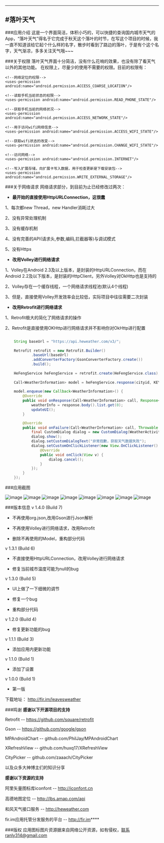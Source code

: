 ---
#落叶天气
------------
###应用介绍
这是一个界面简洁，体积小巧的，可以快捷的查询国内城市天气的App，“落叶天气”得名于它完成于秋天这个落叶的时节，在写这个项目的时候，我一直不知道该给它起个什么样的名字，散步时看到了路边的落叶，于是有个这个名字，天气渐凉，多多关注天气哦~~~

###关于权限
落叶天气界面十分简洁，没有什么花哨的效果，也没有除了看天气以外的其他功能。
在权限上，尽量少的使用不需要的权限。目前的权限有：

	<!--网络定位的权限-->
    <uses-permission android:name="android.permission.ACCESS_COARSE_LOCATION"/>

    <!--读取手机当前状态的权限-->
    <uses-permission android:name="android.permission.READ_PHONE_STATE"/>

    <!--获取手机当前的网络状况-->
    <uses-permission android:name="android.permission.ACCESS_NETWORK_STATE"/>

    <!--用于访问wifi网络信息-->
    <uses-permission android:name="android.permission.ACCESS_WIFI_STATE"/>

    <!--获取wifi状态的改变-->
    <uses-permission android:name="android.permission.CHANGE_WIFI_STATE"/>

    <!--访问网络-->
    <uses-permission android:name="android.permission.INTERNET"/>

    <!--写入扩展存储，向扩展卡写入数据，用于检查更新是下载安装包-->
    <uses-permission android:name="android.permission.WRITE_EXTERNAL_STORAGE"/>

###关于网络请求
网络请求部分，到目前为止已经修改过两次：

- **最开始的直接使用HttpURLConnection，这很蠢**

1、每次都new Thread，new Handler消耗过大

2、没有异常处理机制

3、没有缓存机制

4、没有完善的API(请求头,参数,编码,拦截器等)与调试模式

5、没有Https

- **改用Volley进行网络请求**

1、Volley在Android 2.3及以上版本，是封装的HttpURLConnection，而在Android 2.2及以下版本，是封装的HttpClient，另外Volley对OkHttp也是支持的

2、Volley存在一个缓存线程，一个网络请求线程池(默认4个线程)

3、但是，直接使用Volley开发效率会比较低，实际项目中往往需要二次封装

- **改用Retrofit进行网络请求**

1、Retrofit极大的简化了网络请求的操作

2、Retrofit是直接使用OKHttp进行网络请求并不影响你对OkHttp进行配置

```java

	String baseUrl = "https://api.heweather.com/x3/";
            
    Retrofit retrofit = new Retrofit.Builder()
            .baseUrl(baseUrl)
            .addConverterFactory(GsonConverterFactory.create())
            .build();
    
    HeFengService heFengService = retrofit.create(HeFengService.class);
    
    Call<WeatherInformation> model = heFengService.response(cityid, KEY);
    
    model.enqueue(new Callback<WeatherInformation>() {
        @Override
        public void onResponse(Call<WeatherInformation> call, Response<WeatherInformation> response) {
            weatherInfo = response.body().list.get(0);
            updateUI();
        }

        @Override
        public void onFailure(Call<WeatherInformation> call, Throwable t) {
            final CustomDialog dialog = new CustomDialog(WeatherActivity.this);
            dialog.show();
            dialog.setCustomDialogText("非常抱歉，获取天气数据失败");
            dialog.setCustomOnClickListener(new View.OnClickListener() {
                @Override
                public void onClick(View v) {
                    dialog.cancel();
                }
            });
        }
    });


```

###应用截图

![image](https://github.com/Runly/FallenLeavesWeather/blob/master/screenshot/Screenshot_20161001-013501.png)
![image](https://github.com/Runly/FallenLeavesWeather/blob/master/screenshot/Screenshot_20161001-013511.png)
![image](https://github.com/Runly/FallenLeavesWeather/blob/master/screenshot/Screenshot_20161001-013535.png)
![image](https://github.com/Runly/FallenLeavesWeather/blob/master/screenshot/Screenshot_20161001-013544.png)
![image](https://github.com/Runly/FallenLeavesWeather/blob/master/screenshot/Screenshot_20161001-013554.png)
![image](https://github.com/Runly/FallenLeavesWeather/blob/master/screenshot/Screenshot_20161001-013606.png)
![image](https://github.com/Runly/FallenLeavesWeather/blob/master/screenshot/Screenshot_20161001-013621.png)
![image](https://github.com/Runly/FallenLeavesWeather/blob/master/screenshot/Screenshot_20161001-165636.png)

###版本信息
v 1.4.0 (Build 7)

- 不再使用org.json,改用Gson进行Json解析

- 不再使用Volley进行网络请求，改用Retrofit

- 删除不再使用的Model，重构部分代码

v 1.3.1 (Build 6)

- 不直接使用HttpURLConnection，改用Volley进行网络请求

- 修复当前城市温度可能为null的bug

v 1.3.0 (Build 5)

- UI上做了一下细微的调节

- 修复一个bug

- 重构部分代码

v 1.2.0 (Build 4)

- 修复更新功能的bug

v 1.1.1 (Build 3)

- 添加应用内更新功能

v 1.1.0 (Build 1)

- 添加了设置

v 1.0.0 (Build 1)

- 第一版

下载地址： http://fir.im/leavesweather

###鸣谢
**感谢以下开源项目的支持**

Retrofit -- https://github.com/square/retrofit

Gson -- https://github.com/google/gson

MPAndroidChart -- github.com/PhilJay/MPAndroidChart

XRefreshView -- github.com/huxq17/XRefreshView

CityPicker -- github.com/zaaach/CityPicker

以及众多大神博主们的知识分享

**感谢以下资源的支持**

阿里矢量图标库iconfont -- http://iconfont.cn

高德地图定位 -- http://lbs.amap.com/api

和风天气接口服务 -- http://heweather.com

fir.im应用托管分发服务的平台 -- http://fir.im****

###版权
应用图标图片资源据来自网络公开资源，如有侵权，联系ranly314@gmail.com








